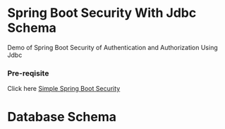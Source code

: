 
# Spring Boot Security With Jdbc Schema
Demo of Spring Boot Security of Authentication and Authorization Using Jdbc

<h3>Pre-reqisite</h3>

<p>Click here <a href="https://github.com/sendkumaranil/simplespringbootsecurit" > Simple Spring Boot Security </a></p>

# Database Schema




